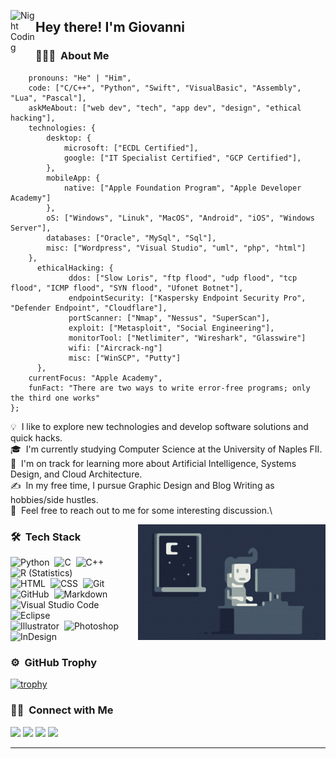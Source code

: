 <img alt="Night Coding" src="./assets/Hand%20Wave.gif" width='40' align="left"/><h2>Hey there! I'm Giovanni</h2>

<!-- ## 👋 &nbsp;Hey there! I'm Giovanni -->
### 👨🏻‍💻 &nbsp;About Me

```const anmol = {
    pronouns: "He" | "Him",
    code: ["C/C++", "Python", "Swift", "VisualBasic", "Assembly", "Lua", "Pascal"],
    askMeAbout: ["web dev", "tech", "app dev", "design", "ethical hacking"],
    technologies: {
        desktop: {
            microsoft: ["ECDL Certified"],
            google: ["IT Specialist Certified", "GCP Certified"],
        },
        mobileApp: {
            native: ["Apple Foundation Program", "Apple Developer Academy"]
        },
        oS: ["Windows", "Linuk", "MacOS", "Android", "iOS", "Windows Server"],
        databases: ["Oracle", "MySql", "Sql"],
        misc: ["Wordpress", "Visual Studio", "uml", "php", "html"]
    },
      ethicalHacking: {
             ddos: ["Slow Loris", "ftp flood", "udp flood", "tcp flood", "ICMP flood", "SYN flood", "Ufonet Botnet"],
             endpointSecurity: ["Kaspersky Endpoint Security Pro", "Defender Endpoint", "Cloudflare"],
             portScanner: ["Nmap", "Nessus", "SuperScan"],
             exploit: ["Metasploit", "Social Engineering"],
             monitorTool: ["Netlimiter", "Wireshark", "Glasswire"]
             wifi: ["Aircrack-ng"]
             misc: ["WinSCP", "Putty"]
      },
    currentFocus: "Apple Academy",
    funFact: "There are two ways to write error-free programs; only the third one works"
};
```

💡 &nbsp;I like to explore new technologies and develop software solutions and quick hacks.\
🎓 &nbsp;I'm currently studying Computer Science at the University of Naples FII.\
🌱 &nbsp;I'm on track for learning more about Artificial Intelligence, Systems Design, and Cloud Architecture.\
✍️ &nbsp;In my free time, I pursue Graphic Design and Blog Writing as hobbies/side hustles.\
💬 &nbsp;Feel free to reach out to me for some interesting discussion.\

<img alt="Night Coding" src="https://raw.githubusercontent.com/AVS1508/AVS1508/master/assets/Night-Coding.gif" align="right"/>

### 🛠 &nbsp;Tech Stack

![Python](https://img.shields.io/badge/-Python-05122A?style=flat&logo=python)&nbsp;
![C](https://img.shields.io/badge/-C-05122A?style=flat&logo=C&logoColor=A8B9CC)&nbsp;
![C++](https://img.shields.io/badge/-C++-05122A?style=flat&logo=C%2B%2B&logoColor=00599C)&nbsp;
![R (Statistics)](https://img.shields.io/badge/-R-05122A?style=flat&logo=R&logoColor=276DC3)\
![HTML](https://img.shields.io/badge/-HTML-05122A?style=flat&logo=HTML5)&nbsp;
![CSS](https://img.shields.io/badge/-CSS-05122A?style=flat&logo=CSS3&logoColor=1572B6)&nbsp;
![Git](https://img.shields.io/badge/-Git-05122A?style=flat&logo=git)&nbsp;
![GitHub](https://img.shields.io/badge/-GitHub-05122A?style=flat&logo=github)&nbsp;
![Markdown](https://img.shields.io/badge/-Markdown-05122A?style=flat&logo=markdown)\
![Visual Studio Code](https://img.shields.io/badge/-Visual%20Studio%20Code-05122A?style=flat&logo=visual-studio-code&logoColor=007ACC)&nbsp;
![Eclipse](https://img.shields.io/badge/-Eclipse-05122A?style=flat&logo=eclipse-ide&logoColor=2C2255)\
![Illustrator](https://img.shields.io/badge/-Illustrator-05122A?style=flat&logo=adobe-illustrator)&nbsp;
![Photoshop](https://img.shields.io/badge/-Photoshop-05122A?style=flat&logo=adobe-photoshop)&nbsp;
![InDesign](https://img.shields.io/badge/-InDesign-05122A?style=flat&logo=adobe-indesign)

### ⚙️ &nbsp;GitHub Trophy

[![trophy](https://github-profile-trophy.vercel.app/?username=turangarusso&theme=onedark)](https://github.com/turangarusso/github-profile-trophy)


### 🤝🏻 &nbsp;Connect with Me

<p align="center">

<a href="https://www.facebook.com/jhonny.russo"><img src="https://img.shields.io/badge/Facebook-%231877F2.svg?style=for-the-badge&logo=Facebook&logoColor=white"/></a>
<a href="https://discordapp.com/users/831668263351484416"><img src="https://img.shields.io/badge/Discord-%235865F2.svg?style=for-the-badge&logo=discord&logoColor=white"/></a>
<a href="https://www.linkedin.com/in/giovanni-mario-russo-474855187/"><img src="https://img.shields.io/badge/linkedin-%230077B5.svg?style=for-the-badge&logo=linkedin&logoColor=white"/></a>
<a href=""><img src="https://img.shields.io/badge/Gmail-D14836?style=for-the-badge&logo=gmail&logoColor=white"/></a>
</p>

-----
